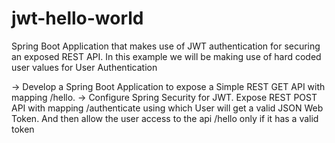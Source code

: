 # jwt-hello-world
Spring Boot Application that makes use of JWT authentication for securing an exposed REST API. In this example we will be making use of hard coded user values for User Authentication

-> Develop a Spring Boot Application to expose a Simple REST GET API with mapping /hello.
-> Configure Spring Security for JWT. Expose REST POST API with mapping /authenticate using which User will get a valid JSON Web Token. And then allow the user access to the api /hello only if it has a valid token

